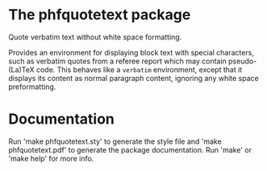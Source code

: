# The phfquotetext package

Quote verbatim text without white space formatting.

Provides an environment for displaying block text with special characters, such
as verbatim quotes from a referee report which may contain pseudo-(La)TeX code.
This behaves like a `verbatim` environment, except that it displays its content
as normal paragraph content, ignoring any white space preformatting.


# Documentation

Run 'make phfquotetext.sty' to generate the style file and
'make phfquotetext.pdf' to generate the package documentation. Run 'make' or
'make help' for more info.

